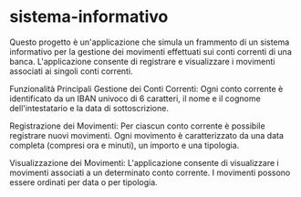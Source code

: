 # sistema-informativo

Questo progetto è un'applicazione che simula un frammento di un sistema informativo per la gestione dei movimenti effettuati sui conti correnti di una banca. L'applicazione consente di registrare e visualizzare i movimenti associati ai singoli conti correnti.

Funzionalità Principali
Gestione dei Conti Correnti: Ogni conto corrente è identificato da un IBAN univoco di 6 caratteri, il nome e il cognome dell'intestatario e la data di sottoscrizione.

Registrazione dei Movimenti: Per ciascun conto corrente è possibile registrare nuovi movimenti. Ogni movimento è caratterizzato da una data completa (compresi ora e minuti), un importo e una tipologia.

Visualizzazione dei Movimenti: L'applicazione consente di visualizzare i movimenti associati a un determinato conto corrente. I movimenti possono essere ordinati per data o per tipologia.
